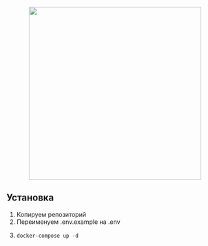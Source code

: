 <p align="center"><a href="https://laravel.com" target="_blank"><img src="https://raw.githubusercontent.com/laravel/art/master/logo-lockup/5%20SVG/2%20CMYK/1%20Full%20Color/laravel-logolockup-cmyk-red.svg" width="400"></a></p>

## Установка

1. Копируем репозиторий
2. Переименуем .env.example на .env
3. ```
   docker-compose up -d

   ```
